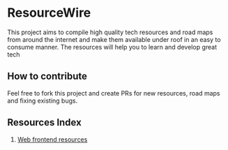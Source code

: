 # ResourceWire

This project aims to compile high quality tech resources and road maps from around the internet and make them available under roof in an easy to consume manner. The resources will help you to learn and develop great tech

## How to contribute

Feel free to fork this project and create PRs for new resources, road maps and fixing existing bugs.

## Resources Index

1. [Web frontend resources](/frontend-web/)
